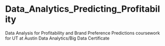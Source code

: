 # Data_Analytics_Predicting_Profitability
Data Analysis for Profitability and Brand Preference Predictions coursework for UT at Austin Data Analytics/Big Data Certificate
